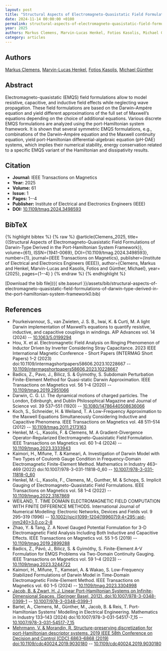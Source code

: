 ```yaml
---
layout: post
title: "Structural Aspects of Electromagneto-Quasistatic Field Formulations of Darwin-Type Derived in the Port-Hamiltonian System Framework"
date: 2024-11-14 00:00:00 +0100
permalink: structural-aspects-of-electromagneto-quasistatic-field-formulations-of-darwin-type-derived-in-the-port-hamiltonian-system-framework0
year: 2025
authors: Markus Clemens, Marvin-Lucas Henkel, Fotios Kasolis, Michael Günther
category: articles
---
```

 
## Authors
[Markus Clemens](authors/markus-clemens), [Marvin-Lucas Henkel](authors/marvin-lucas-henkel), [Fotios Kasolis](authors/fotios-kasolis), [Michael Günther](authors/michael-gunther)
 
## Abstract
Electromagneto-quasistatic (EMQS) field formulations allow to model resistive, capacitive, and inductive field effects while neglecting wave propagation. These field formulations are based on the Darwin–Ampére equation and yield different approximations of the full set of Maxwell’s equations depending on the choice of additional equations. Various discrete EMQS formulations are analyzed using the port-Hamiltonian system framework. It is shown that several symmetric EMQS formulations, e.g., combinations of the Darwin–Ampére equation and the Maxwell continuity equation, yield port-Hamiltonian differential-algebraic equation (pH-DAE) systems, which implies their numerical stability, energy conservation related to a specific EMQS variant of the Hamiltonian and dissipativity results.
 
## Citation
- **Journal:** IEEE Transactions on Magnetics
- **Year:** 2025
- **Volume:** 61
- **Issue:** 1
- **Pages:** 1--4
- **Publisher:** Institute of Electrical and Electronics Engineers (IEEE)
- **DOI:** [10.1109/tmag.2024.3498593](https://doi.org/10.1109/tmag.2024.3498593)
 
## BibTeX
{% highlight bibtex %}
{% raw %}
@article{Clemens_2025,
  title={{Structural Aspects of Electromagneto-Quasistatic Field Formulations of Darwin-Type Derived in the Port-Hamiltonian System Framework}},
  volume={61},
  ISSN={1941-0069},
  DOI={10.1109/tmag.2024.3498593},
  number={1},
  journal={IEEE Transactions on Magnetics},
  publisher={Institute of Electrical and Electronics Engineers (IEEE)},
  author={Clemens, Markus and Henkel, Marvin-Lucas and Kasolis, Fotios and Günther, Michael},
  year={2025},
  pages={1--4}
}
{% endraw %}
{% endhighlight %}
 
[Download the bib file]({{ site.baseurl }}/assets/bib/structural-aspects-of-electromagneto-quasistatic-field-formulations-of-darwin-type-derived-in-the-port-hamiltonian-system-framework0.bib)
 
## References
- Pourkeivannour, S., van Zwieten, J. S. B., Iwai, K. & Curti, M. A light Darwin implementation of Maxwell’s equations to quantify resistive, inductive, and capacitive couplings in windings. AIP Advances vol. 14 (2024) -- [10.1063/5.0199294](https://doi.org/10.1063/5.0199294)
- Hou, X. et al. Electromagnetic Field Analysis on Ringing Phenomenon of Inductor Driven by Inverter Considering Stray Capacitance. 2023 IEEE International Magnetic Conference - Short Papers (INTERMAG Short Papers) 1–2 (2023) doi:10.1109/intermagshortpapers58606.2023.10228667 -- [10.1109/intermagshortpapers58606.2023.10228667](https://doi.org/10.1109/intermagshortpapers58606.2023.10228667)
- Badics, Z., Pavo, J., Bilicz, S. & Gyimothy, S. Subdomain Perturbation Finite-Element Method for Quasi-static Darwin Approximation. IEEE Transactions on Magnetics vol. 56 1–4 (2020) -- [10.1109/tmag.2019.2951066](https://doi.org/10.1109/tmag.2019.2951066)
- Darwin, C. G. LI. The dynamical motions of charged particles. The London, Edinburgh, and Dublin Philosophical Magazine and Journal of Science vol. 39 537–551 (1920) -- [10.1080/14786440508636066](https://doi.org/10.1080/14786440508636066)
- Koch, S., Schneider, H. & Weiland, T. A Low-Frequency Approximation to the Maxwell Equations Simultaneously Considering Inductive and Capacitive Phenomena. IEEE Transactions on Magnetics vol. 48 511–514 (2012) -- [10.1109/tmag.2011.2173163](https://doi.org/10.1109/tmag.2011.2173163)
- Henkel, M.-L., Kasolis, F. & Clemens, M. A Gradient-Divergence Operator-Regularized Electromagneto-Quasistatic Field Formulation. IEEE Transactions on Magnetics vol. 60 1–4 (2024) -- [10.1109/tmag.2023.3333943](https://doi.org/10.1109/tmag.2023.3333943)
- Kaimori, H., Mifune, T. & Kameari, A. Investigation of Darwin Model with Two Types of Coulomb Gauge Condition in Frequency-Domain Electromagnetic Finite-Element Method. Mathematics in Industry 463–469 (2022) doi:10.1007/978-3-031-11818-0_60 -- [10.1007/978-3-031-11818-0_60](https://doi.org/10.1007/978-3-031-11818-0_60)
- Henkel, M.-L., Kasolis, F., Clemens, M., Gunther, M. & Schops, S. Implicit Gauging of Electromagneto-Quasistatic Field Formulations. IEEE Transactions on Magnetics vol. 58 1–4 (2022) -- [10.1109/tmag.2022.3187869](https://doi.org/10.1109/tmag.2022.3187869)
- WEILAND, T. TIME DOMAIN ELECTROMAGNETIC FIELD COMPUTATION WITH FINITE DIFFERENCE METHODS. International Journal of Numerical Modelling: Electronic Networks, Devices and Fields vol. 9 295–319 (1996) -- [10.1002/(sici)1099-1204(199607)9:4<295::aid-jnm240>3.0.co;2-8](https://doi.org/10.1002/(sici)1099-1204(199607)9:4<295::aid-jnm240>3.0.co;2-8)
- Zhao, Y. & Tang, Z. A Novel Gauged Potential Formulation for 3-D Electromagnetic Field Analysis Including Both Inductive and Capacitive Effects. IEEE Transactions on Magnetics vol. 55 1–5 (2019) -- [10.1109/tmag.2019.2899288](https://doi.org/10.1109/tmag.2019.2899288)
- Badics, Z., Pávó, J., Bilicz, S. & Gyimóthy, S. Finite-Element A-V Formulation for EMQS Problems via Two-Domain Continuity Gauging. IEEE Transactions on Magnetics vol. 59 1–4 (2023) -- [10.1109/tmag.2023.3244722](https://doi.org/10.1109/tmag.2023.3244722)
- Kaimori, H., Mifune, T., Kameari, A. & Wakao, S. Low-Frequency Stabilized Formulations of Darwin Model in Time-Domain Electromagnetic Finite-Element Method. IEEE Transactions on Magnetics vol. 60 1–5 (2024) -- [10.1109/tmag.2023.3304998](https://doi.org/10.1109/tmag.2023.3304998)
- [Jacob, B. & Zwart, H. J. Linear Port-Hamiltonian Systems on Infinite-Dimensional Spaces. (Springer Basel, 2012). doi:10.1007/978-3-0348-0399-1](linear-port-hamiltonian-systems-on-infinite-dimensional-spaces) -- [10.1007/978-3-0348-0399-1](https://doi.org/10.1007/978-3-0348-0399-1)
- Bartel, A., Clemens, M., Günther, M., Jacob, B. & Reis, T. Port-Hamiltonian Systems’ Modelling in Electrical Engineering. Mathematics in Industry 133–143 (2024) doi:10.1007/978-3-031-54517-7_15 -- [10.1007/978-3-031-54517-7_15](https://doi.org/10.1007/978-3-031-54517-7_15)
- [Mehrmann, V. & Morandin, R. Structure-preserving discretization for port-Hamiltonian descriptor systems. 2019 IEEE 58th Conference on Decision and Control (CDC) 6863–6868 (2019) doi:10.1109/cdc40024.2019.9030180](structure-preserving-discretization-for-port-hamiltonian-descriptor-systems) -- [10.1109/cdc40024.2019.9030180](https://doi.org/10.1109/cdc40024.2019.9030180)

